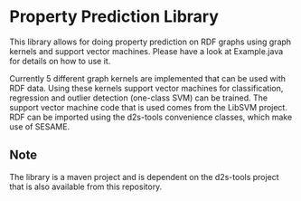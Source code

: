 # Property Prediction Library

This library allows for doing property prediction on RDF graphs using graph kernels and support vector machines.
Please have a look at Example.java for details on how to use it. 

Currently 5 different graph kernels are implemented that can be used with RDF data. 
Using these kernels support vector machines for classification, regression and outlier detection (one-class SVM) can be trained.
The support vector machine code that is used comes from the LibSVM project. RDF  can be imported using the d2s-tools convenience classes, which make use of SESAME.


## Note
The library is a maven project and is dependent on the d2s-tools project that is also available from this repository.
